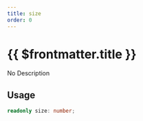 ```yaml
---
title: size
order: 0
---
```


# {{ $frontmatter.title }}

No Description

## Usage

```ts
readonly size: number;
```
